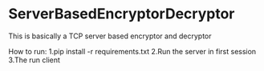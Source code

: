 # ServerBasedEncryptorDecryptor
This is basically a TCP server based encryptor and decryptor 

How to run:
1.pip install -r requirements.txt
2.Run the server in first session
3.The run client
